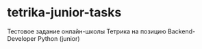 # tetrika-junior-tasks
Тестовое задание онлайн-школы Тетрика на позицию Backend-Developer Python (junior)
